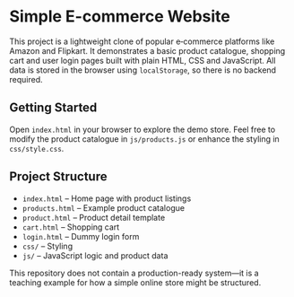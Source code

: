 # Simple E-commerce Website

This project is a lightweight clone of popular e‑commerce platforms like Amazon and Flipkart.
It demonstrates a basic product catalogue, shopping cart and user login pages built with
plain HTML, CSS and JavaScript. All data is stored in the browser using `localStorage`,
so there is no backend required.

## Getting Started

Open `index.html` in your browser to explore the demo store. Feel free to modify the
product catalogue in `js/products.js` or enhance the styling in `css/style.css`.

## Project Structure

- `index.html` – Home page with product listings
- `products.html` – Example product catalogue
- `product.html` – Product detail template
- `cart.html` – Shopping cart
- `login.html` – Dummy login form
- `css/` – Styling
- `js/` – JavaScript logic and product data

This repository does not contain a production-ready system—it is a teaching example
for how a simple online store might be structured.
